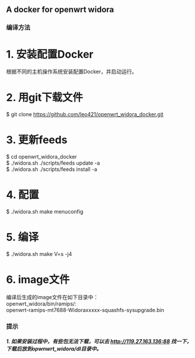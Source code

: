## A docker for openwrt widora

### 编译方法
# 1. 安装配置Docker
根据不同的主机操作系统安装配置Docker，并启动运行。

# 2. 用git下载文件
$ git clone https://github.com/leo421/openwrt_widora_docker.git

# 3. 更新feeds
$ cd openwrt_widora_docker<br>
$ ./widora.sh ./scripts/feeds update -a<br>
$ ./widora.sh ./scripts/feeds install -a<br>

# 4. 配置
$ ./widora.sh make menuconfig

# 5. 编译
$ ./widora.sh make V=s -j4

# 6. image文件
编译后生成的image文件在如下目录中： <br>
openwrt_widora/bin/ramips/: <br>
openwrt-ramips-mt7688-Widoraxxxxx-squashfs-sysupgrade.bin

### 提示
##### 1. 如果安装过程中，有些包无法下载，可以去 http://119.27.163.136:88 找一下，下载后放到opwnwrt_widora/dl目录中。

